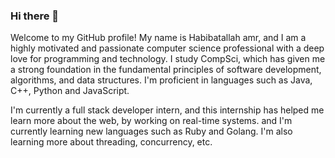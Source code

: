 ### Hi there 👋

Welcome to my GitHub profile! My name is Habibatallah amr, and I am a highly motivated and passionate computer science professional with a deep love for programming and technology. I study CompSci, which has given me a strong foundation in the fundamental principles of software development, algorithms, and data structures.
I'm proficient in languages such as Java, C++, Python and JavaScript.

I'm currently a full stack developer intern, and this internship has helped me learn more about the web, by working on real-time systems. 
and I'm currently learning new languages such as Ruby and Golang. I'm also learning more about threading, concurrency, etc.


